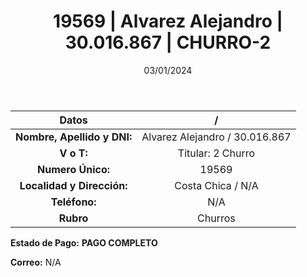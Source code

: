 ﻿---
title: 19569 | Alvarez Alejandro | 30.016.867 | CHURRO-2
date: 03/01/2024
draft: false
tags: ['costa chica', 'titular', 'churro']
---

|          **Datos**          |  /  |
|:---------------------------:|:---:|
| **Nombre, Apellido y DNI:** | Alvarez Alejandro / 30.016.867 |
|          **V o T:**         | Titular: 2 Churro |
|      **Numero Único:**      | 19569 |
|  **Localidad y Dirección:** | Costa Chica / N/A |
|        **Teléfono:**        | N/A |
|          **Rubro**          | Churros |

**Estado de Pago:** **PAGO COMPLETO**

**Correo:** N/A
